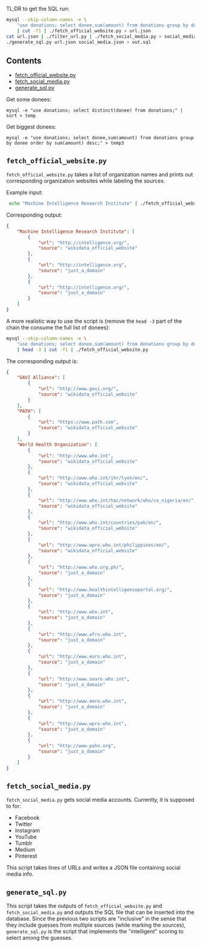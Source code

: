 TL;DR to get the SQL run:

```bash
mysql --skip-column-names -e \
    "use donations; select donee,sum(amount) from donations group by donee order by sum(amount) desc;" \
    | cut -f1 | ./fetch_official_website.py > url.json
cat url.json | ./filter_url.py | ./fetch_social_media.py > social_media.json
./generate_sql.py url.json social_media.json > out.sql
```

## Contents

* [fetch_official_website.py](#fetch_official_websitepy)
* [fetch_social_media.py](#fetch_social_mediapy)
* [generate_sql.py](#generate_sqlpy)

Get some donees:

    mysql -e "use donations; select distinct(donee) from donations;" | sort > temp

Get biggest donees:

    mysql -e "use donations; select donee,sum(amount) from donations group by donee order by sum(amount) desc;" > temp3

## `fetch_official_website.py`

`fetch_official_website.py` takes a list of organization names and prints out
corresponding organization websites while labeling the sources.

Example input:

```bash
 echo "Machine Intelligence Research Institute" | ./fetch_official_website.py
```

Corresponding output:

```json
{
    "Machine Intelligence Research Institute": [
        {
            "url": "http://intelligence.org/",
            "source": "wikidata_official_website"
        },
        {
            "url": "http://intelligence.org",
            "source": "just_a_domain"
        },
        {
            "url": "http://intelligence.org/",
            "source": "just_a_domain"
        }
    ]
}
```

A more realistic way to use the script is (remove the `head -3` part of the
chain the consume the full list of donees):

```bash
mysql --skip-column-names -e \
    "use donations; select donee,sum(amount) from donations group by donee order by sum(amount) desc;" \
    | head -3 | cut -f1 | ./fetch_official_website.py
```

The corresponding output is:

```json
{
    "GAVI Alliance": [
        {
            "url": "http://www.gavi.org/",
            "source": "wikidata_official_website"
        }
    ],
    "PATH": [
        {
            "url": "https://www.path.com",
            "source": "wikidata_official_website"
        }
    ],
    "World Health Organization": [
        {
            "url": "http://www.who.int",
            "source": "wikidata_official_website"
        },
        {
            "url": "http://www.who.int/ihr/lyon/en/",
            "source": "wikidata_official_website"
        },
        {
            "url": "http://www.who.int/hac/network/who/co_nigeria/en/",
            "source": "wikidata_official_website"
        },
        {
            "url": "http://www.who.int/countries/pak/en/",
            "source": "wikidata_official_website"
        },
        {
            "url": "http://www.wpro.who.int/philippines/en/",
            "source": "wikidata_official_website"
        },
        {
            "url": "http://www.who.org.ph/",
            "source": "just_a_domain"
        },
        {
            "url": "http://www.healthintelligenceportal.org/",
            "source": "just_a_domain"
        },
        {
            "url": "http://www.who.int",
            "source": "just_a_domain"
        },
        {
            "url": "http://www.afro.who.int",
            "source": "just_a_domain"
        },
        {
            "url": "http://www.euro.who.int",
            "source": "just_a_domain"
        },
        {
            "url": "http://www.searo.who.int",
            "source": "just_a_domain"
        },
        {
            "url": "http://www.emro.who.int",
            "source": "just_a_domain"
        },
        {
            "url": "http://www.wpro.who.int",
            "source": "just_a_domain"
        },
        {
            "url": "http://www.paho.org",
            "source": "just_a_domain"
        }
    ]
}
```

## `fetch_social_media.py`

`fetch_social_media.py` gets social media accounts. Currently, it is supposed to for:

- Facebook
- Twitter
- Instagram
- YouTube
- Tumblr
- Medium
- Pinterest

This script takes lines of URLs and writes a JSON file containing social media
info.

## `generate_sql.py`

This script takes the outputs of `fetch_official_website.py` and
`fetch_social_media.py` and outputs the SQL file that can be inserted into the
database. Since the previous two scripts are "inclusive" in the sense that they
include guesses from multiple sources (while marking the sources),
`generate_sql.py` is the script that implements the "intelligent" scoring to
select among the guesses.
